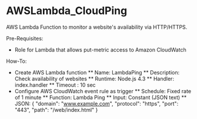 # AWSLambda_CloudPing
AWS Lambda Function to monitor a website's availability via HTTP/HTTPS.

Pre-Requisites:
* Role for Lambda that allows put-metric access to Amazon CloudWatch

How-To:
* Create AWS Lambda function
** Name: LambdaPing
** Description: Check availability of websites
** Runtime: Node.js 4.3
** Handler: index.handler
** Timeout : 10 sec
* Configure AWS CloudWatch event rule as trigger
** Schedule: Fixed rate of 1 minute
** Function: Lambda Ping
** Input: Constant (JSON text)
** JSON: { "domain": "www.example.com", "protocol": "https", "port": "443", "path": "/web/index.html" }

